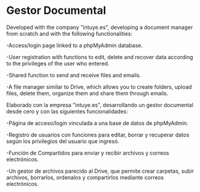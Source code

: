 # Gestor Documental
Developed with the company "intuye.es", developing a document manager from scratch and with the following functionalities:

-Access/login page linked to a phpMyAdmin database.

-User registration with functions to edit, delete and recover data according to the privileges of the user who entered.

-Shared function to send and receive files and emails.

-A file manager similar to Drive, which allows you to create folders, upload files, delete them, organize them and share them through emails.

Elaborado con la empresa "intuye.es", desarrollando un gestor documental desde cero y con las siguientes funcionalidades:

-Página de acceso/login vinculada a una base de datos de phpMyAdmin.

-Registro de usuarios con funciones para editar, borrar y recuperar datos según los privilegios del usuario que ingresó.

-Función de Compartidos para enviar y recibir archivos y correos electrónicos.

-Un gestor de archivos parecido al Drive, que permite crear carpetas, subir archivos, borrarlos, ordenalos y compartirlos mediante correos electrónicos.
